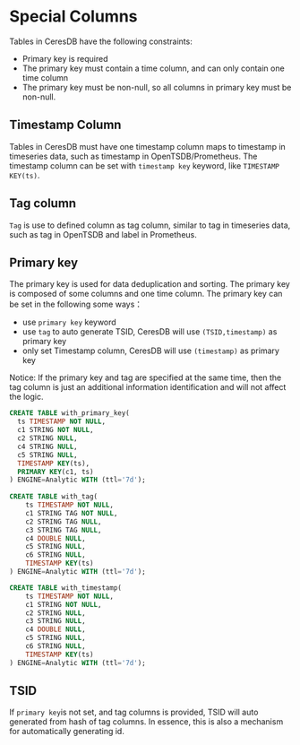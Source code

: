 # Special Columns

Tables in CeresDB have the following constraints:
* Primary key is required
* The primary key must contain a time column, and can only contain one time column
* The primary key must be non-null, so all columns in primary key must be non-null.

## Timestamp Column

Tables in CeresDB must have one timestamp column maps to timestamp in timeseries data, such as timestamp in OpenTSDB/Prometheus.
The timestamp column can be set with `timestamp key` keyword, like `TIMESTAMP KEY(ts)`.

## Tag column

`Tag` is use to defined column as tag column, similar to tag in timeseries data, such as tag in OpenTSDB and label in Prometheus.

## Primary key

The primary key is used for data deduplication and sorting. The primary key is composed of some columns and one time column.
The primary key can be set in the following some ways：
* use `primary key` keyword
* use `tag` to auto generate TSID, CeresDB will use `(TSID,timestamp)` as primary key
* only set Timestamp column, CeresDB will use `(timestamp)` as primary key

Notice: If the primary key and tag are specified at the same time, then the tag column is just an additional information identification and will not affect the logic.

``` sql
CREATE TABLE with_primary_key(
  ts TIMESTAMP NOT NULL,
  c1 STRING NOT NULL,
  c2 STRING NULL,
  c4 STRING NULL,
  c5 STRING NULL,
  TIMESTAMP KEY(ts),
  PRIMARY KEY(c1, ts)
) ENGINE=Analytic WITH (ttl='7d');
  
CREATE TABLE with_tag(
    ts TIMESTAMP NOT NULL,
    c1 STRING TAG NOT NULL,
    c2 STRING TAG NULL,
    c3 STRING TAG NULL,
    c4 DOUBLE NULL,
    c5 STRING NULL,
    c6 STRING NULL,
    TIMESTAMP KEY(ts)
) ENGINE=Analytic WITH (ttl='7d');

CREATE TABLE with_timestamp(
    ts TIMESTAMP NOT NULL,
    c1 STRING NOT NULL,
    c2 STRING NULL,
    c3 STRING NULL,
    c4 DOUBLE NULL,
    c5 STRING NULL,
    c6 STRING NULL,
    TIMESTAMP KEY(ts)
) ENGINE=Analytic WITH (ttl='7d');
```

## TSID

If `primary key`is not set, and tag columns is provided, TSID will auto generated from hash of tag columns. 
In essence, this is also a mechanism for automatically generating id.


